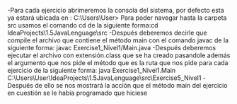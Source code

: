 -Para cada ejercicio abrimeremos la consola del sistema, por defecto esta ya estará ubicada en : C:\Users\User>
Para poder navegar hasta la carpeta src usamos el comando cd de la siguiente forma:cd IdeaProjects\1.5JavaLenguage\src
-Después deberemos decirle que compile el archivo que contiene el método main con el comando javac de la siguiente forma:
javac Exercise1_Nivel1/Main.java
-Después deberemos ejecutar el archivo con extensión.class que se ha creado pasandole además el argumento que nos pide el método
que es la ruta que nos pide para cada ejercicio de la siguiente forma:
java Exercise1_Nivel1.Main C:\Users\User\IdeaProjects\1.5JavaLenguage\src\Exercise5_Nivel1
-Después de ello se nos mostrará la acción que el método main del ejercicio en cuestión se le había programado que hiciese 
